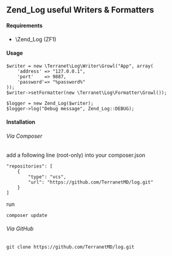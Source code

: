 ## Zend_Log useful Writers & Formatters

#### Requirements
* \Zend_Log (ZF1)

#### Usage

    $writer = new \Terranet\Log\Writer\Growl("App", array(
        'address' => "127.0.0.1",
        'port'    => 9887,
        'password'=> "%password%"
    ));
    $writer->setFormatter(new \Terranet\Log\Formatter\Growl());
    
    $logger = new Zend_Log($writer);
    $logger->log("Debug message", Zend_Log::DEBUG);

#### Installation

###### Via Composer
add a following line (root-only) into your composer.json

    "repositories": [
        {
            "type": "vcs",
            "url": "https://github.com/TerranetMD/log.git"
        }
    ]

run

    composer update

###### Via GitHub

    git clone https://github.com/TerranetMD/log.git

